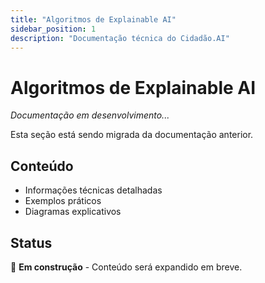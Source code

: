 ```yaml
---
title: "Algoritmos de Explainable AI"
sidebar_position: 1
description: "Documentação técnica do Cidadão.AI"
---
```


# Algoritmos de Explainable AI

*Documentação em desenvolvimento...*

Esta seção está sendo migrada da documentação anterior. 

## Conteúdo

- Informações técnicas detalhadas
- Exemplos práticos
- Diagramas explicativos

## Status

🚧 **Em construção** - Conteúdo será expandido em breve.
